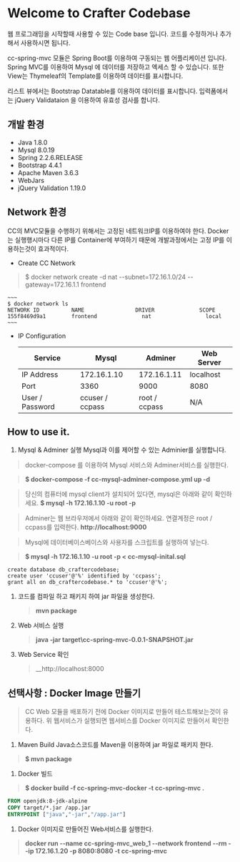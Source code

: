 # Welcome to Crafter Codebase

웹 프로그래밍을 시작할때 사용할 수 있는 Code base 입니다. 
코드를 수정하거나 추가해서 사용하시면 됩니다. 

cc-spring-mvc 모듈은 Spring Boot를 이용하여 구동되는 웹 어플리케이션 입니다.
Spring MVC를 이용하여 Mysql 에 데이터를 저장하고 엑세스 할 수 있습니다. 또한  View는 
Thymeleaf의 Template를 이용하여 데이터를 표시합니다.

리스트 뷰에서는 Bootstrap Datatable를 이용하여 데이터를 표시합니다. 
입력폼에서는 jQuery Validataion 을 이용하여 유효성 검사를 합니다.


## 개발 환경
* Java 1.8.0
* Mysql 8.0.19
* Spring 2.2.6.RELEASE
* Bootstrap 4.4.1
* Apache Maven 3.6.3
* WebJars
* jQuery Validation 1.19.0


## Network 환경
CC의 MVC모듈을 수행하기 위해서는 고정된 네트워크IP를 이용하여야 한다.
Docker는 실행행시마다 다른 IP를 Container에 부여하기 때문에 개발과정에서는 고정 IP를 이용하는것이 효과적이다.

* Create CC Network

>$ docker network create -d nat --subnet=172.16.1.0/24 --gateway=172.16.1.1 frontend

    ~~~
    $ docker network ls
    NETWORK ID          NAME                DRIVER              SCOPE
    155f8469d9a1        frontend              nat                 local
    ~~~

* IP Configuration

    Service         | Mysql           | Adminer       | Web Server        
    --------------- | --------------- | ------------- | -------------
    IP Address      | 172.16.1.10     | 172.16.1.11   | localhost
    Port            | 3360            | 9000          | 8080
    User / Password | ccuser / ccpass | root / ccpass | N/A


## How to use it.
1. Mysql & Adminer 실행
Mysql과  이를 제어할 수 있는 Adminier를 실행합니다. 

>docker-compose 를 이용하여 Mysql 서비스와 Adminer서비스를 실행한다.
    
>__$ docker-compose -f cc-mysql-adminer-compose.yml up -d__

>당신의 컴퓨터에 mysql client가 설치되어 있다면, mysql은 아래와 같이 확인하세요.
>__$ mysql -h 172.16.1.10 -u root -p__
  
>Adminer는 웹 브라우저에서 아래와 같이 확인하세요. 연결계정은 root / ccpass를 입력한다.
>__http://localhost:9000__


> Mysql에 데이터베이스베이스와 사용자를 스크립트를 실행하여 넣는다.

>__$ mysql -h 172.16.1.10 -u root -p < cc-mysql-inital.sql__

```
create database db_craftercodebase;                 
create user 'ccuser'@'%' identified by 'ccpass';    
grant all on db_craftercodebase.* to 'ccuser'@'%';  
```
    
1. 코드를 컴파일 하고 패키지 하여 jar 파일을 생성한다.
    >__mvn package__
    
1. Web 서비스 실행
    >__java -jar target\cc-spring-mvc-0.0.1-SNAPSHOT.jar__

1. Web Service 확인    
    >__http://localhost:8000


## 선택사항 : Docker Image 만들기
	
> CC Web 모듈을 배포하기 전에 Docker 이미지로 만들어 테스트해보는것이 유용하다.
  위 웹서비스가 실행되면 웹서비스를 Docker 이미지로 만들어서 확인한다.

1. Maven Build
Java소스코드를 Maven을 이용하여 jar 파일로 패키지 한다.
    
>__$ mvn package__

1. Docker 빌드
>__$ docker build -f cc-spring-mvc-docker -t cc-spring-mvc .__
    

```dockerfile
FROM openjdk:8-jdk-alpine
COPY target/*.jar /app.jar
ENTRYPOINT ["java","-jar","/app.jar"]
```

1. Docker 이미지로 만들어진 Web서비스를 실행한다.
>__docker run --name cc-spring-mvc_web_1 --network frontend --rm --ip 172.16.1.20 -p 8080:8080 -t cc-spring-mvc__
    